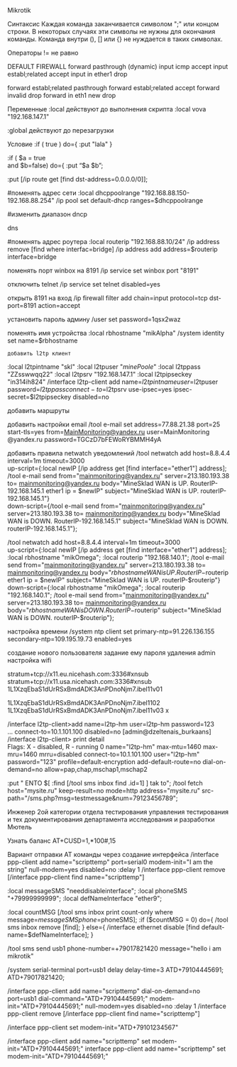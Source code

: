 Mikrotik

Синтаксис
Каждая команда заканчивается символом ";" или концом строки. В некоторых случаях эти символы не нужны для окончания команды. Команда внутри (), [] или {} не нуждается в таких символах.

Операторы
!=		не равно

DEFAULT FIREWALL
forward 				pasthrough (dynamic)
input icmp				accept
input establ;related	accept
input in ether1			drop

forward establ;related	pasthrough
forward establ;related	accept
forward	invalid			drop
forward	in eth1 new 	drop


Переменные
:local		действуют до выполнения скрипта
:local vova "192.168.147.1"

:global		действуют до перезагрузки

Условие
:if ( true ) do={ :put "lala" }

:if ( $a = true \
	and $b=false) do={ :put “$a $b”;

:put [/ip route get [find dst-address=0.0.0.0/0]];




#поменять адрес сети
:local dhcppoolrange "192.168.88.150-192.168.88.254"
/ip pool set default-dhcp ranges=$dhcppoolrange

#изменить диапазон dncp

dns


#поменять адрес роутера
:local routerip "192.168.88.10/24"
/ip address remove [find where interfac=bridge]
/ip address add address=$routerip interface=bridge


поменять порт winbox на 8191
/ip service set winbox port "8191"

отключить telnet
/ip service set telnet disabled=yes

открыть 8191 на вход
/ip firewall filter add chain=input protocol=tcp dst-port=8191 action=accept

установить пароль админу
/user set password=1qsx2waz

поменять имя устройства
:local rbhostname "mikAlpha"
/system identity set name=$rbhostname

	добавить l2tp клиент
:local l2tpintname "skl"
:local l2tpuser "_minePoole_"
:local l2tppass "ZZsswwqq22"
:local l2tpsrv "192.168.147.1"
:local l2tpipseckey "in314ih824"
/interface l2tp-client add name=$l2tpintname user=$l2tpuser password=$l2tppass connect-to=$l2tpsrv use-ipsec=yes ipsec-secret=$l2tpipseckey disabled=no

добавить маршруты


добавить настройки email
/tool e-mail set address=77.88.21.38 port=25 start-tls=yes from=MainMonitoring@yandex.ru user=MainMonitoring
@yandex.ru password=TGCzD7bFEWoRYBMMH4yA

добавить правила netwatch уведомлений
/tool netwatch add host=8.8.4.4 interval=1m timeout=3000 \
up-script={:local newIP [/ip address get [find interface="ether1"] address];
/tool e-mail send from="mainmonitoring@yandex.ru" server=213.180.193.38 to= mainmonitoring@yandex.ru body="MineSklad WAN is UP. RouterIP-192.168.145.1 ether1 ip = $newIP" subject="MineSklad WAN is UP. routerIP-192.168.145.1"}\
down-script={/tool e-mail send from="mainmonitoring@yandex.ru" server=213.180.193.38 to= mainmonitoring@yandex.ru body="MineSklad WAN is DOWN. RouterIP-192.168.145.1" subject="MineSklad WAN is DOWN. routerIP-192.168.145.1"};


/tool netwatch add host=8.8.4.4 interval=1m timeout=3000 \
up-script={:local newIP [/ip address get [find interface="ether1"] address];
:local rbhostname "mikOmega";
:local routerip "192.168.140.1";
/tool e-mail send from="mainmonitoring@yandex.ru" server=213.180.193.38 to= mainmonitoring@yandex.ru body="$rbhostname WAN is UP. RouterIP-$routerip ether1 ip = $newIP" subject="MineSklad WAN is UP. routerIP-$routerip"}\
down-script={:local rbhostname "mikOmega";
:local routerip "192.168.140.1";
/tool e-mail send from="mainmonitoring@yandex.ru" server=213.180.193.38 to= mainmonitoring@yandex.ru body="$rbhostname WAN is DOWN. RouterIP-$routerip" subject="MineSklad WAN is DOWN. routerIP-$routerip"};


настройка времени
/system ntp client set primary-ntp=91.226.136.155 secondary-ntp=109.195.19.73 enabled=yes

создание нового пользователя
задание ему пароля
удаления admin
настройка wifi




stratum+tcp://x11.eu.nicehash.com:3336#xnsub
stratum+tcp://x11.usa.nicehash.com:3336#xnsub
1L1XzqEbaS1dUrRSxBmdADK3AnPDnoNjm7.ibel11v01

1L1XzqEbaS1dUrRSxBmdADK3AnPDnoNjm7.ibel1102
1L1XzqEbaS1dUrRSxBmdADK3AnPDnoNjm7.ibel11v03
x




/interface l2tp-client>add name=l2tp-hm user=l2tp-hm password=123 \
\... connect-to=10.1.101.100 disabled=no
[admin@dzeltenais_burkaans] /interface l2tp-client> print detail   
Flags: X - disabled, R - running 
 0    name="l2tp-hm" max-mtu=1460 max-mru=1460 mrru=disabled 
      connect-to=10.1.101.100 user="l2tp-hm" password="123" 
      profile=default-encryption add-default-route=no dial-on-demand=no 
      allow=pap,chap,mschap1,mschap2 




:put " ENTO $[ :find [/tool sms inbox find .id=1] ] tak to";
/tool fetch host="mysite.ru" keep-result=no mode=http address="mysite.ru" src-path="/sms.php?msg=testmessage&amp;num=79123456789";


Инженер 2ой категории отдела тестирования
управления тестирования и тех документирования департамента исследования и разработки
Мютель

Узнать баланс
AT+CUSD=1,*100#,15


Вариант отправки AT команды через создание интерфейса
/interface ppp-client add name="scripttemp" port=serial0 modem-init="I am the string" null-modem=yes disabled=no
:delay 1
/interface ppp-client remove [/interface ppp-client find name="scripttemp"]



:local messageSMS "needdisableinterface";
:local phoneSMS "+79999999999";
:local defNameInterface "ether9";

:local countMSG [/tool sms inbox print count-only where message=$messageSMS phone=$phoneSMS];
:if ($countMSG = 0) do={
	/tool sms inbox remove [find];
} else={
	/interface ethernet disable [find default-name=$defNameInterface];
}


/tool sms send usb1 phone-number=+79017821420 message="hello i am mikrotik"

/system serial-terminal port=usb1
delay delay-time=3 
ATD+79104445691;
ATD+79017821420;


/interface ppp-client add name="scripttemp" dial-on-demand=no port=usb1 dial-command="ATD+79104445691;" modem-init="ATD+79104445691;" null-modem=yes disabled=no
:delay 1
/interface ppp-client remove [/interface ppp-client find name="scripttemp"]

/interface ppp-client set modem-init="ATD+79101234567"

/interface ppp-client add name="scripttemp" set modem-init="ATD+79104445691;"
interface ppp-client add name="scripttemp" set modem-init="ATD+79104445691;"

